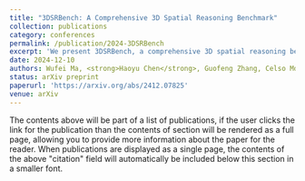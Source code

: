 ```yaml
---
title: "3DSRBench: A Comprehensive 3D Spatial Reasoning Benchmark"
collection: publications
category: conferences
permalink: /publication/2024-3DSRBench
excerpt: 'We present 3DSRBench, a comprehensive 3D spatial reasoning benchmark.'
date: 2024-12-10
authors: Wufei Ma, <strong>Haoyu Chen</strong>, Guofeng Zhang, Celso Mde Melo, Jieneng Chen, Alan Yuille
status: arXiv preprint
paperurl: 'https://arxiv.org/abs/2412.07825'
venue: arXiv
---
```


The contents above will be part of a list of publications, if the user clicks the link for the publication than the contents of section will be rendered as a full page, allowing you to provide more information about the paper for the reader. When publications are displayed as a single page, the contents of the above "citation" field will automatically be included below this section in a smaller font.
